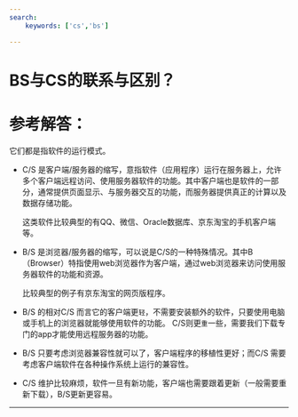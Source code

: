```yaml
---
search:
    keywords: ['cs','bs']

---
```



# BS与CS的联系与区别？

# 参考解答：

它们都是指软件的运行模式。

* C/S 是客户端/服务器的缩写，意指软件（应用程序）运行在服务器上，允许多个客户端远程访问、使用服务器软件的功能。其中客户端也是软件的一部分，通常提供页面显示、与服务器交互的功能，而服务器提供真正的计算以及数据存储功能。
  
  这类软件比较典型的有QQ、微信、Oracle数据库、京东淘宝的手机客户端等。
  
* B/S 是浏览器/服务器的缩写，可以说是C/S的一种特殊情况。其中B（Browser）特指使用web浏览器作为客户端，通过web浏览器来访问使用服务器软件的功能和资源。

  比较典型的例子有京东淘宝的网页版程序。
  
* B/S 的相对C/S 而言它的客户端更`轻`，不需要安装额外的软件，只要使用电脑或手机上的浏览器就能够使用软件的功能。 C/S则更`重`一些，需要我们下载专门的app才能使用远程服务器的功能。

* B/S 只要考虑浏览器兼容性就可以了，客户端程序的移植性更好；而C/S 需要考虑客户端软件在各种操作系统上运行的兼容性。

* C/S 维护比较麻烦，软件一旦有新功能，客户端也需要跟着更新（一般需要重新下载），B/S更新更容易。


---